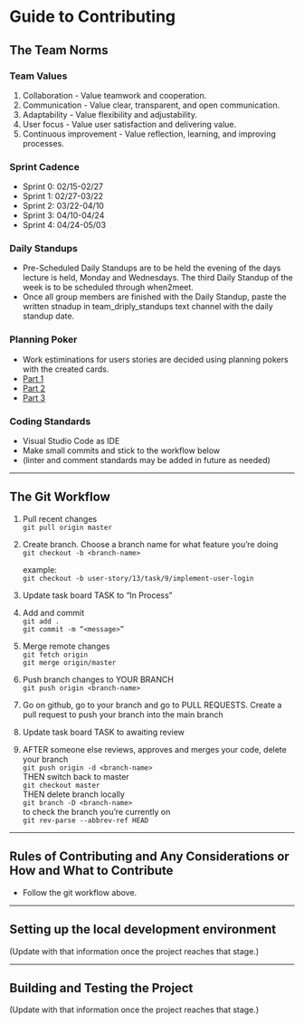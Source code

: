 # Guide to Contributing

## The Team Norms
### Team Values
1. Collaboration - Value teamwork and cooperation.
2. Communication - Value clear, transparent, and open communication.
3. Adaptability - Value flexibility and adjustability.
4. User focus - Value user satisfaction and delivering value.
5. Continuous improvement - Value reflection, learning, and improving processes.

### Sprint Cadence
- Sprint 0: 02/15-02/27
- Sprint 1: 02/27-03/22
- Sprint 2: 03/22-04/10
- Sprint 3: 04/10-04/24
- Sprint 4: 04/24-05/03

### Daily Standups
- Pre-Scheduled Daily Standups are to be held the evening of the days lecture is held, Monday and Wednesdays. The third Daily Standup of the week is to be scheduled through when2meet.
- Once all group members are finished with the Daily Standup, paste the written stnadup in team_driply_standups text channel with the daily standup date.

### Planning Poker
- Work estiminations for users stories are decided using planning pokers with the created cards.
- [Part 1](https://docs.google.com/drawings/d/14-hLOWZkmxGu3JMO_Y3raz-O4OfDSxh1C6yRuGgld0Q/edit?usp=sharing)
- [Part 2](https://docs.google.com/drawings/d/1gqDCBqP189jqCQjhEp1CHdnBSOKUufvdRqq94aBiC-E/edit?usp=sharing)
- [Part 3](https://docs.google.com/drawings/d/1K5De_d6yqVGIhSOuChqhQ65jc2Fl5kMRcT8xGg17s18/edit?usp=sharing)

### Coding Standards
- Visual Studio Code as IDE
- Make small commits and stick to the workflow below 
- (linter and comment standards may be added in future as needed)

---
## The Git Workflow
1. Pull recent changes <br>
	`git pull origin master`

2. Create branch. Choose a branch name for what feature you’re doing <br>
	`git checkout -b <branch-name>`

    example: <br>
	`git checkout -b user-story/13/task/9/implement-user-login`

3. Update task board TASK to “In Process” 

4. Add and commit <br>
	`git add .` <br>
	`git commit -m “<message>”`

5. Merge remote changes <br>
	`git fetch origin` <br>
	`git merge origin/master`

6. Push branch changes to YOUR BRANCH <br>
	`git push origin <branch-name>`

7. Go on github, go to your branch and go to PULL REQUESTS. Create a pull request to push your branch into the main branch

8. Update task board TASK to awaiting review 

9. AFTER someone else reviews, approves and merges your code, delete your branch <br>
	`git push origin -d <branch-name>` <br>
	THEN switch back to master <br>
	`git checkout master` <br>
	THEN delete branch locally <br>
	`git branch -D <branch-name>` <br>
    to check the branch you’re currently on <br>
	`git rev-parse --abbrev-ref HEAD`

---
## Rules of Contributing and Any Considerations or How and What to Contribute
- Follow the git workflow above.

---
## Setting up the local development environment
(Update with that information once the project reaches that stage.)

---
## Building and Testing the Project
(Update with that information once the project reaches that stage.)